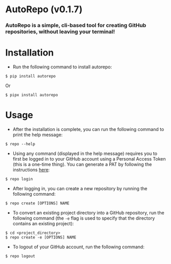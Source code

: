 # AutoRepo (v0.1.7)

### AutoRepo is a simple, cli-based tool for creating GitHub repositories, without leaving your terminal!

# Installation

- Run the following command to install autorepo:

```
$ pip install autorepo
```

Or

```
$ pipx install autorepo
```

# Usage

- After the installation is complete, you can run the following command to print the help message:

```
$ repo --help
```

- Using any command (displayed in the help message) requires you to first be logged in to your GitHub account using a Personal Access Token (this is a one-time thing). You can generate a PAT by following the instructions <a href="https://help.github.com/articles/creating-a-personal-access-token-for-the-command-line/">here</a>:

```
$ repo login
```

- After logging in, you can create a new repository by running the following command:

```
$ repo create [OPTIONS] NAME
```

- To convert an existing project directory into a GitHub repository, run the following command (the `-e` flag is used to specify that the directory contains an existing project):

```
$ cd <project_directory>
$ repo create -e [OPTIONS] NAME
```

- To logout of your GitHub account, run the following command:

```
$ repo logout
```
